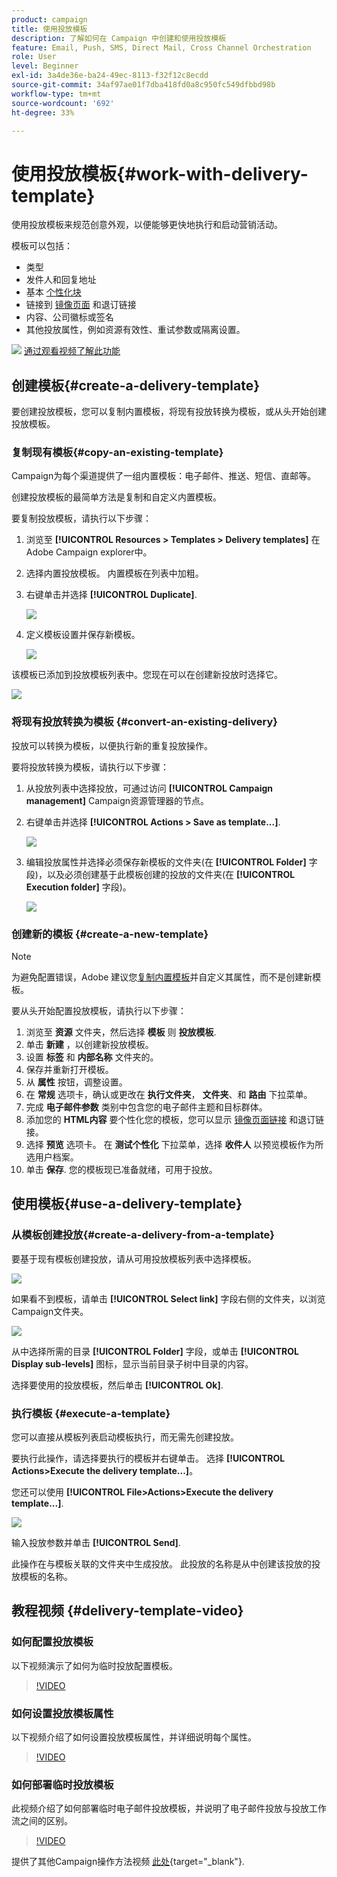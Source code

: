 ```yaml
---
product: campaign
title: 使用投放模板
description: 了解如何在 Campaign 中创建和使用投放模板
feature: Email, Push, SMS, Direct Mail, Cross Channel Orchestration
role: User
level: Beginner
exl-id: 3a4de36e-ba24-49ec-8113-f32f12c8ecdd
source-git-commit: 34af97ae01f7dba418fd0a8c950fc549dfbbd98b
workflow-type: tm+mt
source-wordcount: '692'
ht-degree: 33%

---
```


# 使用投放模板{#work-with-delivery-template}

使用投放模板来规范创意外观，以便能够更快地执行和启动营销活动。

模板可以包括：

* 类型
* 发件人和回复地址
* 基本 [个性化块](../send/personalization-blocks.md)
* 链接到 [镜像页面](../send/mirror-page.md) 和退订链接
* 内容、公司徽标或签名
* 其他投放属性，例如资源有效性、重试参数或隔离设置。

![](assets/do-not-localize/how-to-video.png) [通过观看视频了解此功能](#delivery-template-video)


## 创建模板{#create-a-delivery-template}

要创建投放模板，您可以复制内置模板，将现有投放转换为模板，或从头开始创建投放模板。

### 复制现有模板{#copy-an-existing-template}

Campaign为每个渠道提供了一组内置模板：电子邮件、推送、短信、直邮等。

创建投放模板的最简单方法是复制和自定义内置模板。

要复制投放模板，请执行以下步骤：

1. 浏览至 **[!UICONTROL Resources > Templates > Delivery templates]** 在Adobe Campaign explorer中。
1. 选择内置投放模板。 内置模板在列表中加粗。
1. 右键单击并选择 **[!UICONTROL Duplicate]**.

   ![](assets/duplicate-built-in-template.png)

1. 定义模板设置并保存新模板。

   ![](assets/delivery-template-new.png)

该模板已添加到投放模板列表中。您现在可以在创建新投放时选择它。

![](assets/select-the-new-template.png)

### 将现有投放转换为模板 {#convert-an-existing-delivery}

投放可以转换为模板，以便执行新的重复投放操作。

要将投放转换为模板，请执行以下步骤：

1. 从投放列表中选择投放，可通过访问 **[!UICONTROL Campaign management]** Campaign资源管理器的节点。

1. 右键单击并选择 **[!UICONTROL Actions > Save as template...]**.

   ![](assets/save-as-template.png)

1. 编辑投放属性并选择必须保存新模板的文件夹(在 **[!UICONTROL Folder]** 字段)，以及必须创建基于此模板创建的投放的文件夹(在 **[!UICONTROL Execution folder]** 字段)。

   ![](assets/template-select-folders.png)

### 创建新的模板 {#create-a-new-template}

>[!NOTE]
>
>为避免配置错误，Adobe 建议您[复制内置模板](#copy-an-existing-template)并自定义其属性，而不是创建新模板。

要从头开始配置投放模板，请执行以下步骤：

1. 浏览至 **资源** 文件夹，然后选择 **模板** 则 **投放模板**.
1. 单击 **新建** ，以创建新投放模板。
1. 设置 **标签** 和 **内部名称** 文件夹的。
1. 保存并重新打开模板。
1. 从 **属性** 按钮，调整设置。
1. 在 **常规** 选项卡，确认或更改在 **执行文件夹**， **文件夹**、和 **路由** 下拉菜单。
1. 完成 **电子邮件参数** 类别中包含您的电子邮件主题和目标群体。
1. 添加您的 **HTML内容** 要个性化您的模板，您可以显示 [镜像页面链接](../send/mirror-page.md) 和退订链接。
1. 选择 **预览** 选项卡。 在 **测试个性化** 下拉菜单，选择 **收件人** 以预览模板作为所选用户档案。
1. 单击 **保存**. 您的模板现已准备就绪，可用于投放。


## 使用模板{#use-a-delivery-template}

### 从模板创建投放{#create-a-delivery-from-a-template}

要基于现有模板创建投放，请从可用投放模板列表中选择模板。

![](assets/select-the-new-template.png)

如果看不到模板，请单击 **[!UICONTROL Select link]** 字段右侧的文件夹，以浏览Campaign文件夹。

![](assets/browse-templates.png)

从中选择所需的目录 **[!UICONTROL Folder]** 字段，或单击 **[!UICONTROL Display sub-levels]** 图标，显示当前目录子树中目录的内容。

选择要使用的投放模板，然后单击 **[!UICONTROL Ok]**.

### 执行模板 {#execute-a-template}

您可以直接从模板列表启动模板执行，而无需先创建投放。

要执行此操作，请选择要执行的模板并右键单击。 选择 **[!UICONTROL Actions>Execute the delivery template...]**。

您还可以使用 **[!UICONTROL File>Actions>Execute the delivery template...]**.

![](assets/execute-delivery-template.png)

输入投放参数并单击 **[!UICONTROL Send]**.

此操作在与模板关联的文件夹中生成投放。 此投放的名称是从中创建该投放的投放模板的名称。


## 教程视频 {#delivery-template-video}

### 如何配置投放模板

以下视频演示了如何为临时投放配置模板。

>[!VIDEO](https://video.tv.adobe.com/v/342082?quality=12)

### 如何设置投放模板属性

以下视频介绍了如何设置投放模板属性，并详细说明每个属性。

>[!VIDEO](https://video.tv.adobe.com/v/338969?quality=12)

### 如何部署临时投放模板

此视频介绍了如何部署临时电子邮件投放模板，并说明了电子邮件投放与投放工作流之间的区别。

>[!VIDEO](https://video.tv.adobe.com/v/338965?quality=12)

提供了其他Campaign操作方法视频 [此处](https://experienceleague.adobe.com/docs/campaign-learn/tutorials/getting-started/introduction-to-adobe-campaign.html){target="_blank"}.
